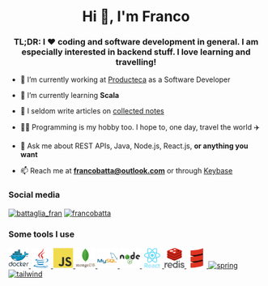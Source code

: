 <h1 align="center">Hi 👋, I'm Franco</h1>
<h3 align="center">TL;DR: I ❤️ coding and software development in general. I am especially interested in backend stuff. I love learning and travelling!</h3>

- 🔭 I’m currently working at [Producteca](https://www.producteca.com/) as a Software Developer

- 🌱 I’m currently learning **Scala**

- 📝 I seldom write articles on [collected notes](https://collectednotes.com/francobatta)

- 🧙‍♂️ Programming is my hobby too. I hope to, one day, travel the world ✈️

- 💬 Ask me about REST APIs, Java, Node.js, React.js, **or anything you want**

- 📫 Reach me at **francobatta@outlook.com** or through [Keybase](https://keybase.io/francobatta)

<h3 align="left">Social media</h3>
<p align="left">
<a href="https://twitter.com/battaglia_fran" target="_blank" rel="noopener noreferrer"><img align="center" src="https://cdn.jsdelivr.net/npm/simple-icons@3.0.1/icons/twitter.svg" alt="battaglia_fran" height="30" width="40" /></a>
<a href="https://linkedin.com/in/francobatta" target="_blank" rel="noopener noreferrer"><img align="center" src="https://cdn.jsdelivr.net/npm/simple-icons@3.0.1/icons/linkedin.svg" alt="francobatta" height="30" width="40" /></a>
</p>

<h3 align="left">Some tools I use</h3>
<p align="left"> <a href="https://www.docker.com/" target="_blank" rel="noreferrer noopener"> <img src="https://raw.githubusercontent.com/devicons/devicon/master/icons/docker/docker-original-wordmark.svg" alt="docker" width="40" height="40"/> </a> <a href="https://www.java.com" target="_blank" rel="noopener noreferrer"> <img src="https://raw.githubusercontent.com/devicons/devicon/master/icons/java/java-original.svg" alt="java" width="40" height="40"/> </a> <a href="https://developer.mozilla.org/en-US/docs/Web/JavaScript" target="_blank" rel="noopener noreferrer"> <img src="https://raw.githubusercontent.com/devicons/devicon/master/icons/javascript/javascript-original.svg" alt="javascript" width="40" height="40"/> </a> <a href="https://www.mongodb.com/" target="_blank" rel="noopener noreferrer"> <img src="https://raw.githubusercontent.com/devicons/devicon/master/icons/mongodb/mongodb-original-wordmark.svg" alt="mongodb" width="40" height="40"/> </a> <a href="https://www.mysql.com/" target="_blank" rel="noopener noreferrer"> <img src="https://raw.githubusercontent.com/devicons/devicon/master/icons/mysql/mysql-original-wordmark.svg" alt="mysql" width="40" height="40"/> </a> <a href="https://nodejs.org" target="_blank" rel="noopener noreferrer"> <img src="https://raw.githubusercontent.com/devicons/devicon/master/icons/nodejs/nodejs-original-wordmark.svg" alt="nodejs" width="40" height="40"/> </a> <a href="https://reactjs.org/" target="_blank" rel="noopener noreferrer"> <img src="https://raw.githubusercontent.com/devicons/devicon/master/icons/react/react-original-wordmark.svg" alt="react" width="40" height="40"/> </a> <a href="https://redis.io" target="_blank" rel="noopener noreferrer"> <img src="https://raw.githubusercontent.com/devicons/devicon/master/icons/redis/redis-original-wordmark.svg" alt="redis" width="40" height="40"/> </a> <a href="https://www.scala-lang.org" target="_blank" rel="noopener noreferrer"> <img src="https://raw.githubusercontent.com/devicons/devicon/master/icons/scala/scala-original.svg" alt="scala" width="40" height="40"/> </a> <a href="https://spring.io/" target="_blank" rel="noopener noreferrer"> <img src="https://www.vectorlogo.zone/logos/springio/springio-icon.svg" alt="spring" width="40" height="40"/> </a> <a href="https://tailwindcss.com/" target="_blank" rel="noopener noreferrer"> <img src="https://www.vectorlogo.zone/logos/tailwindcss/tailwindcss-icon.svg" alt="tailwind" width="40" height="40"/> </a> </p>
